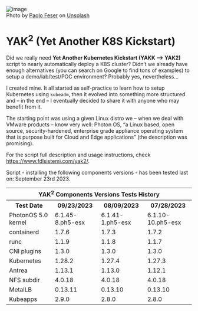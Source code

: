 ![image](https://github.com/fdlsistemi/yakk/assets/5124379/deecca3a-1164-41d4-b719-b9faad999cd0)
<br />Photo by <a href="https://unsplash.com/@paoloficasso?utm_source=unsplash&utm_medium=referral&utm_content=creditCopyText">Paolo Feser</a> on <a href="https://unsplash.com/photos/sI2pmha9vRI?utm_source=unsplash&utm_medium=referral&utm_content=creditCopyText">Unsplash</a>

<h1>YAK<sup>2</sup> (Yet Another K8S Kickstart)</h1>

Did we really need <b>Yet Another Kubernetes Kickstart (YAKK –> YAK2)</b> script to nearly automatically deploy a K8S cluster? Didn’t we already have enough alternatives (you can search on Google to find tons of examples) to setup a demo/lab/test/POC environment? Probably yes, nevertheless…

I created mine. It all started as self-practice to learn how to setup Kubernetes using <code>kubeadm</code>, then it evolved into something more structured and – in the end – I eventually decided to share it with anyone who may benefit from it.

The starting point was using a given Linux distro we – when we deal with VMware products – know very well: Photon OS, “a Linux based, open source, security-hardened, enterprise grade appliance operating system that is purpose built for Cloud and Edge applications” (the description was promising).

For the script full description and usage instructions, check <a href="https://www.fdlsistemi.com/yak2/" target="_blank" rel="noopener noreferrer">https://www.fdlsistemi.com/yak2/</a>.

Script - installing the following components versions - has been tested last on: September 23rd 2023.
<table>
  <tr><th colspan="100%">YAK<sup>2</sup> Components Versions Tests History</th></tr>
  <tr><th>Test Date</th><th>09/23/2023</th><th>08/09/2023</th><th>07/28/2023</th></tr>
  <tr><td>PhotonOS 5.0 kernel</td><td>6.1.45-8.ph5-esx</td><td>6.1.41-1.ph5-esx</td><td>6.1.10-10.ph5-esx</td></tr>
  <tr><td>containerd</td><td>1.7.6</td><td>1.7.3</td><td>1.7.2</td></tr>
  <tr><td>runc</td><td>1.1.9</td><td>1.1.8</td><td>1.1.7</td></tr>
  <tr><td>CNI plugins</td><td>1.3.0</td><td>1.3.0</td><td>1.3.0</td></tr>
  <tr><td>Kubernetes</td><td>1.28.2</td><td>1.27.4</td><td>1.27.3</td></tr>
  <tr><td>Antrea</td><td>1.13.1</td><td>1.13.0</td><td>1.12.1</td></tr>
  <tr><td>NFS subdir</td><td>4.0.18</td><td>4.0.18</td><td>4.0.18</td></tr>
  <tr><td>MetalLB</td><td>0.13.11</td><td>0.13.10</td><td>0.13.10</td></tr>
  <tr><td>Kubeapps</td><td>2.9.0</td><td>2.8.0</td><td>2.8.0</td></tr>
</table>
